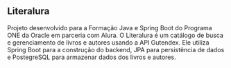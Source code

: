 <h2> Literalura </h2>
Projeto desenvolvido para a Formação Java e Spring Boot do Programa ONE da Oracle em parceria com Alura.
O Literalura é um catálogo de busca e gerenciamento de livros e autores usando a API Gutendex. Ele utiliza Spring Boot para a construção do backend, JPA para persistência de dados e PostegreSQL para armazenar dados dos livros e autores.
